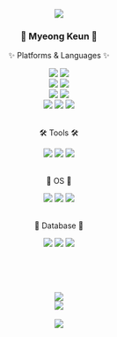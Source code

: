 <div align="center">
    <img src="https://capsule-render.vercel.app/api?type=Waving&color=96CDFF&text=Thank&nbsp;you&nbsp;for&nbsp;visiting&nbsp;my&nbsp;github&nbsp;profile.&fontColor=ffffff&fontSize=30&animation=fadeIn&fontAlignY=55" />

<div>
  <h3>🐶 Myeong Keun 🐶</h3>
  <p>✨ Platforms & Languages ✨</p>
</div>
<div>
      <img src="https://img.shields.io/badge/HTML-E34F26?style=for-the-badge&logo=html5&logoColor=white"> <img src="https://img.shields.io/badge/CSS-1572B6?style=for-the-badge&logo=CSS3&logoColor=white"><br />
      <img src="https://img.shields.io/badge/Javascript-F7DF1E?style=for-the-badge&logo=javascript&logoColor=666666"> <img src="https://img.shields.io/badge/React-61DAFB?style=for-the-badge&logo=react&logoColor=666666"><br />
      <img src="https://img.shields.io/badge/Kotlin-7F52FF?style=for-the-badge&logo=kotlin&logoColor=white"> <img src="https://img.shields.io/badge/Dart-0175C2?style=for-the-badge&logo=dart&logoColor=white"><br />
      <img src="https://img.shields.io/badge/Spring-6DB33F?style=for-the-badge&logo=spring&logoColor=white"> <img src="https://img.shields.io/badge/Spring Boot-6DB33F?style=for-the-badge&logo=springboot&logoColor=white"> <img src="https://img.shields.io/badge/jQuery-0769AD?style=for-the-badge&logo=jquery&logoColor=white"><br />
</div><br />

<div>
  <p>🛠 Tools 🛠</p>
</div>
<div>
     <img src="https://img.shields.io/badge/Eclipse IDE-2C2255?style=for-the-badge&logo=eclipseide&logoColor=white"> <img src="https://img.shields.io/badge/VSCode-007ACC?style=for-the-badge&logo=visualstudio&logoColor=white"> <img src="https://img.shields.io/badge/Figma-F24E1E?style=for-the-badge&logo=figma&logoColor=white"><br />
</div><br />

<div>
  <p>🤖 OS 🤖 </p>
</div>
<div>
     <img src="https://img.shields.io/badge/Windows-0078D4?style=for-the-badge&logo=windows&logoColor=white"> <img src="https://img.shields.io/badge/macOS-000000?style=for-the-badge&logo=macos&logoColor=white"> <img src="https://img.shields.io/badge/Linux-FCC624?style=for-the-badge&logo=linux&logoColor=666666"><br />
</div><br />

<div>
  <p> 🌿 Database 🌿 </p>
</div>
<div>
    <img src="https://img.shields.io/badge/Oracle-F80000?style=for-the-badge&logo=oracle&logoColor=white"> <img src="https://img.shields.io/badge/MongoDB-47A248?style=for-the-badge&logo=mongodb&logoColor=white"> <img src="https://img.shields.io/badge/Mongoose-880000?style=for-the-badge&logo=mongoose&logoColor=white"><br />
</div><br />

<br /><br />

<div>
    <img src="https://github-readme-stats.vercel.app/api/top-langs/?username=jmg5909&layout=compact&theme=buefy"><br />
    <img src="https://github-readme-stats.vercel.app/api?username=jmg5909&show_icons=true&theme=buefy">
</div>
<br />

<div>
    <img src="https://capsule-render.vercel.app/api?type=waving&color=96CDFF&height=200&section=footer" />
</div>
</div>
